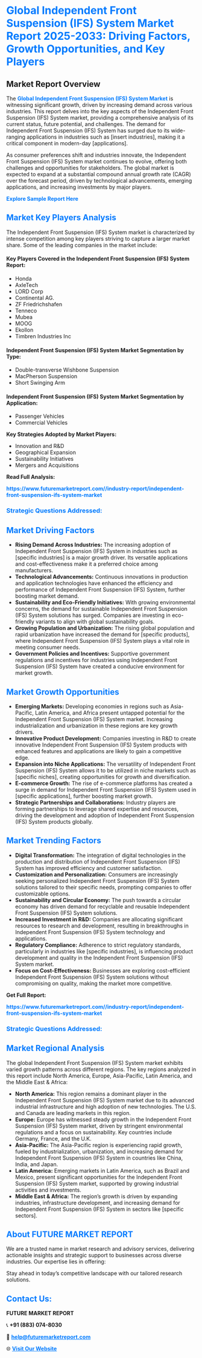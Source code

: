 <h1 style="color: #007BFF;">Global Independent Front Suspension (IFS) System Market Report 2025-2033: Driving Factors, Growth Opportunities, and Key Players</h1>

<section id="overview">
<h2>Market Report Overview</h2>
<p>The <a href="https://www.futuremarketreport.com//industry-report/independent-front-suspension-ifs-system-market" style="color: #007BFF; text-decoration: none;"><strong>Global Independent Front Suspension (IFS) System Market</strong></a> is witnessing significant growth, driven by increasing demand across various industries. This report delves into the key aspects of the Independent Front Suspension (IFS) System market, providing a comprehensive analysis of its current status, future potential, and challenges. The demand for Independent Front Suspension (IFS) System has surged due to its wide-ranging applications in industries such as [insert industries], making it a critical component in modern-day [applications].</p>
<p>As consumer preferences shift and industries innovate, the Independent Front Suspension (IFS) System market continues to evolve, offering both challenges and opportunities for stakeholders. The global market is expected to expand at a substantial compound annual growth rate (CAGR) over the forecast period, driven by technological advancements, emerging applications, and increasing investments by major players.</p>
</section>

<section id="overview">
<p><a href="https://www.futuremarketreport.com//request-sample/reportId=59266" style="color: #007BFF; text-decoration: none;"><strong>Explore Sample Report Here</strong></a></p>
</section>

<section id="key-players">
<h2 style="color: #007BFF;">Market Key Players Analysis</h2>
<p>The Independent Front Suspension (IFS) System market is characterized by intense competition among key players striving to capture a larger market share. Some of the leading companies in the market include:</p>
<h4>Key Players Covered in the Independent Front Suspension (IFS) System Report:</h4>
<ul><li>Honda</li><li>AxleTech</li><li>LORD Corp</li><li>Continental AG.</li><li>ZF Friedrichshafen</li><li>Tenneco</li><li>Mubea</li><li>MOOG</li><li>Ekollon</li><li>Timbren Industries Inc</li></ul>
<h4>Independent Front Suspension (IFS) System Market Segmentation by Type:</h4>
<ul><li>Double-transverse Wishbone Suspension</li><li>MacPherson Suspension</li><li>Short Swinging Arm</li></ul>

<h4>Independent Front Suspension (IFS) System Market Segmentation by Application:</h4>
<ul><li>Passenger Vehicles</li><li>Commercial Vehicles</li></ul>
<p><strong>Key Strategies Adopted by Market Players:</strong></p>
<ul>
<li>Innovation and R&D</li>
<li>Geographical Expansion</li>
<li>Sustainability Initiatives</li>
<li>Mergers and Acquisitions</li>
</ul>
</section>

<section>
<p><strong>Read Full Analysis: </strong></p><a href="https://www.futuremarketreport.com//industry-report/independent-front-suspension-ifs-system-market" style="color: #007BFF; text-decoration: none;"><strong>https://www.futuremarketreport.com//industry-report/independent-front-suspension-ifs-system-market</strong></a>
<h3 style="color: #007BFF;">Strategic Questions Addressed:</h3>
</section>

<section id="driving-factors">
<h2 style="color: #007BFF;">Market Driving Factors</h2>
<ul>
<li><strong>Rising Demand Across Industries:</strong> The increasing adoption of Independent Front Suspension (IFS) System in industries such as [specific industries] is a major growth driver. Its versatile applications and cost-effectiveness make it a preferred choice among manufacturers.</li>
<li><strong>Technological Advancements:</strong> Continuous innovations in production and application technologies have enhanced the efficiency and performance of Independent Front Suspension (IFS) System, further boosting market demand.</li>
<li><strong>Sustainability and Eco-Friendly Initiatives:</strong> With growing environmental concerns, the demand for sustainable Independent Front Suspension (IFS) System solutions has surged. Companies are investing in eco-friendly variants to align with global sustainability goals.</li>
<li><strong>Growing Population and Urbanization:</strong> The rising global population and rapid urbanization have increased the demand for [specific products], where Independent Front Suspension (IFS) System plays a vital role in meeting consumer needs.</li>
<li><strong>Government Policies and Incentives:</strong> Supportive government regulations and incentives for industries using Independent Front Suspension (IFS) System have created a conducive environment for market growth.</li>
</ul>
</section>

<section id="growth-opportunities">
<h2 style="color: #007BFF;">Market Growth Opportunities</h2>
<ul>
<li><strong>Emerging Markets:</strong> Developing economies in regions such as Asia-Pacific, Latin America, and Africa present untapped potential for the Independent Front Suspension (IFS) System market. Increasing industrialization and urbanization in these regions are key growth drivers.</li>
<li><strong>Innovative Product Development:</strong> Companies investing in R&D to create innovative Independent Front Suspension (IFS) System products with enhanced features and applications are likely to gain a competitive edge.</li>
<li><strong>Expansion into Niche Applications:</strong> The versatility of Independent Front Suspension (IFS) System allows it to be utilized in niche markets such as [specific niches], creating opportunities for growth and diversification.</li>
<li><strong>E-commerce Growth:</strong> The rise of e-commerce platforms has created a surge in demand for Independent Front Suspension (IFS) System used in [specific applications], further boosting market growth.</li>
<li><strong>Strategic Partnerships and Collaborations:</strong> Industry players are forming partnerships to leverage shared expertise and resources, driving the development and adoption of Independent Front Suspension (IFS) System products globally.</li>
</ul>
</section>

<section id="trending-factors">
<h2 style="color: #007BFF;">Market Trending Factors</h2>
<ul>
<li><strong>Digital Transformation:</strong> The integration of digital technologies in the production and distribution of Independent Front Suspension (IFS) System has improved efficiency and customer satisfaction.</li>
<li><strong>Customization and Personalization:</strong> Consumers are increasingly seeking personalized Independent Front Suspension (IFS) System solutions tailored to their specific needs, prompting companies to offer customizable options.</li>
<li><strong>Sustainability and Circular Economy:</strong> The push towards a circular economy has driven demand for recyclable and reusable Independent Front Suspension (IFS) System solutions.</li>
<li><strong>Increased Investment in R&D:</strong> Companies are allocating significant resources to research and development, resulting in breakthroughs in Independent Front Suspension (IFS) System technology and applications.</li>
<li><strong>Regulatory Compliance:</strong> Adherence to strict regulatory standards, particularly in industries like [specific industries], is influencing product development and quality in the Independent Front Suspension (IFS) System market.</li>
<li><strong>Focus on Cost-Effectiveness:</strong> Businesses are exploring cost-efficient Independent Front Suspension (IFS) System solutions without compromising on quality, making the market more competitive.</li>
</ul>
</section>

<section>
<p><strong>Get Full Report: </strong></p><a href="https://www.futuremarketreport.com//industry-report/independent-front-suspension-ifs-system-market" style="color: #007BFF; text-decoration: none;"><strong>https://www.futuremarketreport.com//industry-report/independent-front-suspension-ifs-system-market</strong></a>
<h3 style="color: #007BFF;">Strategic Questions Addressed:</h3>
</section>


<section id="regional-analysis">
<h2 style="color: #007BFF;">Market Regional Analysis</h2>
<p>The global Independent Front Suspension (IFS) System market exhibits varied growth patterns across different regions. The key regions analyzed in this report include North America, Europe, Asia-Pacific, Latin America, and the Middle East & Africa:</p>
<ul>
<li><strong>North America:</strong> This region remains a dominant player in the Independent Front Suspension (IFS) System market due to its advanced industrial infrastructure and high adoption of new technologies. The U.S. and Canada are leading markets in this region.</li>
<li><strong>Europe:</strong> Europe has witnessed steady growth in the Independent Front Suspension (IFS) System market, driven by stringent environmental regulations and a focus on sustainability. Key countries include Germany, France, and the U.K.</li>
<li><strong>Asia-Pacific:</strong> The Asia-Pacific region is experiencing rapid growth, fueled by industrialization, urbanization, and increasing demand for Independent Front Suspension (IFS) System in countries like China, India, and Japan.</li>
<li><strong>Latin America:</strong> Emerging markets in Latin America, such as Brazil and Mexico, present significant opportunities for the Independent Front Suspension (IFS) System market, supported by growing industrial activities and investments.</li>
<li><strong>Middle East & Africa:</strong> The region’s growth is driven by expanding industries, infrastructure development, and increasing demand for Independent Front Suspension (IFS) System in sectors like [specific sectors].</li>
</ul>
</section>

<footer>
<h2 style="color: #007BFF;">About FUTURE MARKET REPORT</h2>
<p>We are a trusted name in market research and advisory services, delivering actionable insights and strategic support to businesses across diverse industries. Our expertise lies in offering:</p>

<p>Stay ahead in today’s competitive landscape with our tailored research solutions.</p>

<h2 style="color: #007BFF;">Contact Us:</h2>
<p><strong>FUTURE MARKET REPORT</strong></p>
<p>📞 <strong>+91 (883) 074-8030</strong></p>
<p>📧 <strong><a href="mailto:help@futuremarketreport.com" style="color: #007BFF;">help@futuremarketreport.com</a></strong></p>
<p>🌐 <strong><a href="https://www.futuremarketreport.com/" style="color: #007BFF;">Visit Our Website</a></strong></p>
</footer>